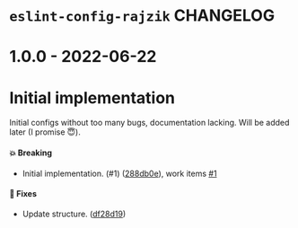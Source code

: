 # `eslint-config-rajzik` CHANGELOG

<!-- MONODEPLOY:BELOW -->

# 1.0.0 - 2022-06-22

# Initial implementation

Initial configs without too many bugs, documentation lacking. Will be added later (I promise 😇).

#### 💥 Breaking

- Initial implementation. (#1) ([288db0e](https://github.com/rajzik/configs/commit/288db0e500fd2c2a9d52a2e9d7570fa37099ab5e)), work items [#1](https://github.com/rajzik/configs/issues/1)

#### 🐞 Fixes

- Update structure. ([df28d19](https://github.com/rajzik/configs/commit/df28d19a23c892dee09c07f80df2a56c428f7b7a))




